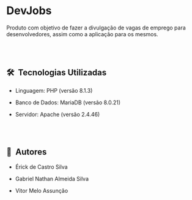 <h1 align = "left">DevJobs</h1>

<p>
Produto com objetivo de fazer a divulgação de vagas de emprego para desenvolvedores, assim como a aplicação para os mesmos.
</p>

<br><br>
## 🛠 &nbsp;Tecnologias Utilizadas

- Linguagem: PHP (versão 8.1.3)

- Banco de Dados: MariaDB (versão 8.0.21)

- Servidor: Apache (versão 2.4.46)

<br><br>
## 👨‍ &nbsp;Autores

* Érick de Castro Silva

* Gabriel Nathan Almeida Silva

* Vitor Melo Assunção
